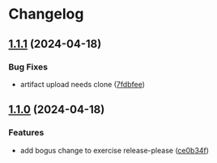 # Changelog

## [1.1.1](https://github.com/chickenandpork/example-google-release-please/compare/v1.1.0...v1.1.1) (2024-04-18)


### Bug Fixes

* artifact upload needs clone ([7fdbfee](https://github.com/chickenandpork/example-google-release-please/commit/7fdbfeef18545c83ce6d9242b7057e2bcffddc2b))

## [1.1.0](https://github.com/chickenandpork/example-google-release-please/compare/v1.0.0...v1.1.0) (2024-04-18)


### Features

* add bogus change to exercise release-please ([ce0b34f](https://github.com/chickenandpork/example-google-release-please/commit/ce0b34ffcfc43455edb17f7e08cc22a918add810))
